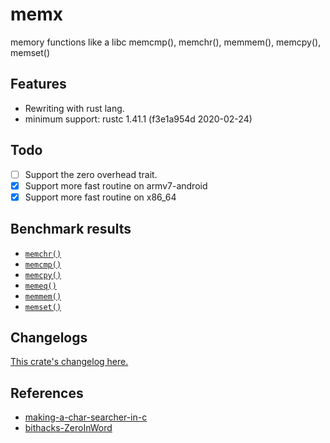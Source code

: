 # memx
memory functions like a libc memcmp(), memchr(), memmem(), memcpy(), memset()

## Features

* Rewriting with rust lang.
* minimum support: rustc 1.41.1 (f3e1a954d 2020-02-24)

## Todo

- [ ] Support the zero overhead trait.
- [x] Support more fast routine on armv7-android
- [x] Support more fast routine on x86_64

## Benchmark results

- [`memchr()`](https://github.com/aki-akaguma/memx/blob/main/docs/README.memchr.md)
- [`memcmp()`](https://github.com/aki-akaguma/memx/blob/main/docs/README.memcmp.md)
- [`memcpy()`](https://github.com/aki-akaguma/memx/blob/main/docs/README.memcpy.md)
- [`memeq()`](https://github.com/aki-akaguma/memx/blob/main/docs/README.memeq.md)
- [`memmem()`](https://github.com/aki-akaguma/memx/blob/main/docs/README.memmem.md)
- [`memset()`](https://github.com/aki-akaguma/memx/blob/main/docs/README.memset.md)

## Changelogs

[This crate's changelog here.](https://github.com/aki-akaguma/memx/blob/main/CHANGELOG.md)


## References

 * [making-a-char-searcher-in-c](https://pzemtsov.github.io/2019/09/26/making-a-char-searcher-in-c.html)
 * [bithacks-ZeroInWord](https://graphics.stanford.edu/~seander/bithacks.html#ZeroInWord)
